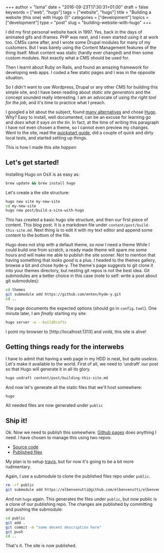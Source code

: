 +++
author = "Isma"
date = "2016-09-23T17:30:31+01:00"
draft = false
keywords = ["web", "hugo"]
tags = ["website", "hugo"]
title = "Building a website (this one) with Hugo (I)"
categories = ["development"]
topics = ["development"]
type = "post"
slug = "building-website-with-hugo"
+++

I did my first personal website back in 1997.
Yes, back in the days of animated gifs and iframes. PHP was next, and I even started using it at work too.
CMSs came after, and I wrote some Drupal modules for many of my customers.
But I was barely using the Content Management features of the thing itself.
Most content was static (hardly ever changed) and then some custom modules.
Not exactly what a CMS should be used for.

Then I learnt about Ruby on Rails, and found an amazing framework for developing web apps. I coded a few static pages and I was in the opposite situation.

So I didn't want to use Wordpress, Drupal or any other CMS for building this simple site, and I have been reading about _static site generators_ and the concept sounded really interesting.
I am an advocate of using *the right tool for the job*, and it's time to practice what I preach.

I googled a bit about the subject, found [many alternatives](https://www.staticgen.com/) and chose [Hugo](http://gohugo.io).
Why? Easy to install, well documented, can be an excuse for learning go and _does what it says on the tin_.
In fact, at the time of writing this paragraph I have not even chosen a theme, so I cannot even preview my changes.
Went to the site, read the [quickstart guide](https://gohugo.io/overview/quickstart/), did a couple of quick and dirty local tests, and started setting up things.

This is how I made this site _happen_

## Let's get started!

Installing Hugo on OsX is as easy as:
```sh
brew update && brew install hugo
```

Let's create a the site structure:
```sh
hugo new site my-new-site
cd my-new-site
hugo new post/build-a-site-with-hugo
```

This has created a basic hugo site structure, and then our first piece of content. This blog post.
It is a markdown file under ``content/post/build-this-site.md``.
Next thing is to edit it with my text editor and append some content to the bottom of the file.

Hugo does not ship with a default theme, so now  I need a theme
While I could build one from scratch, a ready made theme will spare me some hours and will make me able to publish the site sooner.
Not to mention that having something that _looks good_ is a plus.
I headed to the themes gallery, browse a bit and chose hyde-y.
The theme's page suggests to git clone it into your themes directory, but nesting git repos is not the best idea.
Git submodules are a better choice in this case (note to self: write a post about git submodules):

```sh
cd themes
git submodule add https://github.com/enten/hyde-y.git
cd ..
```

The page documents the expected options (should go in ``config.toml``). One minute later, I am _finally_ starting my site:

```sh
hugo server -w --buildDrafts
```

I point my browser to [http://localhost:1313] and _voilà_, this site is alive!

## Getting things ready for the interwebs

I have to admit that having a web page in my HDD is neat, but quite _useless_. Let's make it available to the world.
First of all, we need to 'undraft' our post so that Hugo will generate it in all its glory.

```sh
hugo undraft content/post/building-this-site.md
```

And now let's generate all the static files that we'll host somewhere:

```sh
hugo
```

All needed files are now generated under ``public``

## Ship it!

Ok. Now we need to publish this somewhere.
[Github pages](https://pages.github.com/) does anything I need.
I have chosen to manage this using two repos:

* [Source code](https://github.com/elbenvenutti/elbenvenutti-hugo)
* [Published files](https://github.com/elbenvenutti/elbenvenutti.github.io)

My plan is to setup [travis](https://travis-ci.com/), but for now it's going to be a bit more rudimentary.

Again, I use a submodule to clone the published files repo under ``public``.
```sh
rm -rf public
git submodule add https://elbenvenutti@github.com/elbenvenutti/elbenvenutti.github.io public
```

And run ``hugo`` again. This generates the files under ``public``, but now public is a clone of our publishing repo.
The changes are published by committing and pushing the submodule:
```sh
cd public
git add .
git commit -m "some decent description here"
git push
cd ..
```

That's it. The site is now published.
